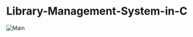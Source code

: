 # Library-Management-System-in-C
![Main](https://github.com/user-attachments/assets/1fb2e568-863e-4aea-9d64-b886d8be5ee8)
